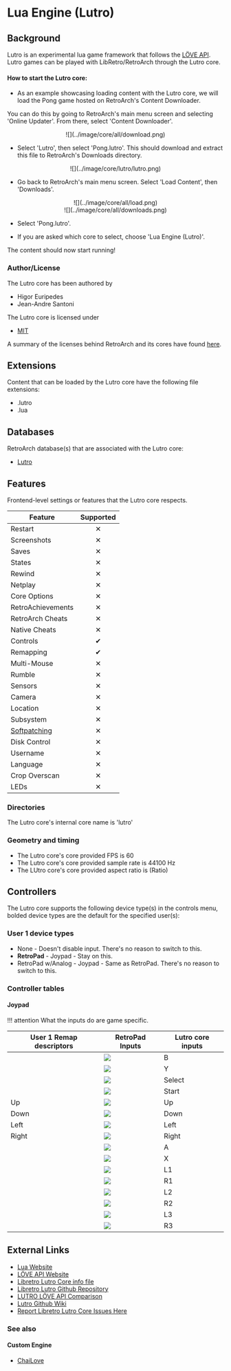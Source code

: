 # Lua Engine (Lutro)

## Background

Lutro is an experimental lua game framework that follows the [LÖVE API](https://love2d.org/wiki/Main_Page). Lutro games can be played with LibRetro/RetroArch through the Lutro core. 

#### How to start the Lutro core:

- As an example showcasing loading content with the Lutro core, we will load the Pong game hosted on RetroArch's Content Downloader.

You can do this by going to RetroArch's main menu screen and selecting 'Online Updater'. From there, select 'Content Downloader'.

<center> ![](../image/core/all/download.png) </center>

- Select 'Lutro', then select 'Pong.lutro'. This should download and extract this file to RetroArch's Downloads directory.

<center> ![](../image/core/lutro/lutro.png) </center>

- Go back to RetroArch's main menu screen. Select 'Load Content', then 'Downloads'.

<center> ![](../image/core/all/load.png) </center>

<center> ![](../image/core/all/downloads.png) </center>

- Select 'Pong.lutro'.

- If you are asked which core to select, choose 'Lua Engine (Lutro)'.

The content should now start running!

### Author/License

The Lutro core has been authored by

- Higor Euripedes
- Jean-Andre Santoni

The Lutro core is licensed under

- [MIT](https://github.com/libretro/libretro-lutro/blob/master/LICENSE) 

A summary of the licenses behind RetroArch and its cores have found [here](../development/licenses.md).

## Extensions

Content that can be loaded by the Lutro core have the following file extensions:

- .lutro
- .lua

## Databases

RetroArch database(s) that are associated with the Lutro core:

- [Lutro](https://github.com/libretro/libretro-database/blob/master/rdb/Lutro.rdb)

## Features

Frontend-level settings or features that the Lutro core respects.

| Feature           | Supported |
|-------------------|:---------:|
| Restart           | ✕         |
| Screenshots       | ✕         |
| Saves             | ✕         |
| States            | ✕         |
| Rewind            | ✕         |
| Netplay           | ✕         |
| Core Options      | ✕         |
| RetroAchievements | ✕         |
| RetroArch Cheats  | ✕         |
| Native Cheats     | ✕         |
| Controls          | ✔         |
| Remapping         | ✔         |
| Multi-Mouse       | ✕         |
| Rumble            | ✕         |
| Sensors           | ✕         |
| Camera            | ✕         |
| Location          | ✕         |
| Subsystem         | ✕         |
| [Softpatching](../guides/softpatching.md) | ✕         |
| Disk Control      | ✕         |
| Username          | ✕         |
| Language          | ✕         |
| Crop Overscan     | ✕         |
| LEDs              | ✕         |

### Directories

The Lutro core's internal core name is 'lutro'

### Geometry and timing

- The Lutro core's core provided FPS is 60
- The Lutro core's core provided sample rate is 44100 Hz
- The LUtro core's core provided aspect ratio is (Ratio)

## Controllers

The Lutro core supports the following device type(s) in the controls menu, bolded device types are the default for the specified user(s):

### User 1 device types

- None - Doesn't disable input. There's no reason to switch to this.
- **RetroPad** - Joypad - Stay on this.
- RetroPad w/Analog - Joypad - Same as RetroPad. There's no reason to switch to this.

### Controller tables

#### Joypad

!!! attention
	What the inputs do are game specific.

| User 1 Remap descriptors | RetroPad Inputs                                | Lutro core inputs |
|--------------------------|------------------------------------------------|-------------------|
|                          | ![](../image/retropad/retro_b.png)             | B                 |
|                          | ![](../image/retropad/retro_y.png)             | Y                 |
|                          | ![](../image/retropad/retro_select.png)        | Select            |
|                          | ![](../image/retropad/retro_start.png)         | Start             |
| Up                       | ![](../image/retropad/retro_dpad_up.png)       | Up                |
| Down                     | ![](../image/retropad/retro_dpad_down.png)     | Down              |
| Left                     | ![](../image/retropad/retro_dpad_left.png)     | Left              |
| Right                    | ![](../image/retropad/retro_dpad_right.png)    | Right             |
|                          | ![](../image/retropad/retro_a.png)             | A                 |
|                          | ![](../image/retropad/retro_x.png)             | X                 |
|                          | ![](../image/retropad/retro_l1.png)            | L1                |
|                          | ![](../image/retropad/retro_r1.png)            | R1                |
|                          | ![](../image/retropad/retro_l2.png)            | L2                |
|                          | ![](../image/retropad/retro_r2.png)            | R2                |
|                          | ![](../image/retropad/retro_l3.png)            | L3                |
|                          | ![](../image/retropad/retro_r3.png)            | R3                |

## External Links

- [Lua Website](https://www.lua.org/)
- [LÖVE API Website](https://love2d.org/)
- [Libretro Lutro Core info file](https://github.com/libretro/libretro-super/blob/master/dist/info/lutro_libretro.info)
- [Libretro Lutro Github Repository](https://github.com/libretro/libretro-lutro)
- [LUTRO LÖVE API Comparison](https://github.com/libretro/lutro-status)
- [Lutro Github Wiki](https://github.com/libretro/libretro-lutro/wiki)
- [Report Libretro Lutro Core Issues Here](https://github.com/libretro/libretro-lutro/issues)

### See also

#### Custom Engine

- [ChaiLove](chailove.md)

